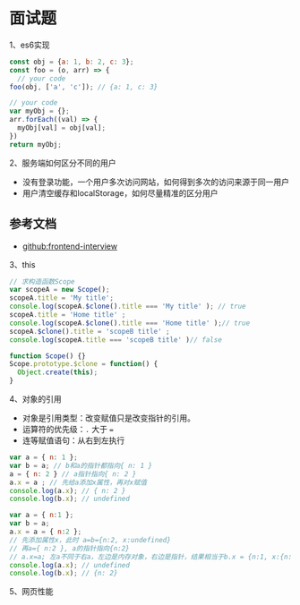 <!-- 2017/8/22 -->

# 面试题

1、es6实现

```js
const obj = {a: 1, b: 2, c: 3};
const foo = (o, arr) => {
  // your code
foo(obj, ['a', 'c']); // {a: 1, c: 3}
```

```js
// your code
var myObj = {};
arr.forEach((val) => {
  myObj[val] = obj[val];
})
return myObj;
```

2、服务端如何区分不同的用户

- 没有登录功能，一个用户多次访问网站，如何得到多次的访问来源于同一用户
- 用户清空缓存和localStorage，如何尽量精准的区分用户

## 参考文档

- [github:frontend-interview](https://github.com/jirengu/frontend-interview/issues)

3、this

```js
// 求构造函数Scope
var scopeA = new Scope();
scopeA.title = 'My title';
console.log(scopeA.$clone().title === 'My title' ); // true
scopeA.title = 'Home title' ;
console.log(scopeA.$clone().title === 'Home title' );// true
scopeA.$clone().title = 'scopeB title' ;
console.log(scopeA.title === 'scopeB title' )// false
```

```js
function Scope() {}
Scope.prototype.$clone = function() {
  Object.create(this);
}
```

4、对象的引用

- 对象是引用类型：改变赋值只是改变指针的引用。
- 运算符的优先级：`.` 大于 `=`
- 连等赋值语句：从右到左执行

```js
var a = { n: 1 };
var b = a; // b和a的指针都指向{ n: 1 }
a = { n: 2 } // a指针指向{ n: 2 }
a.x = a ; // 先给a添加x属性，再对x赋值
console.log(a.x); // { n: 2 }
console.log(b.x); // undefined
```

```js
var a = { n:1 };
var b = a;
a.x = a = { n:2 };
// 先添加属性x，此时 a=b={n:2, x:undefined}
// 再a={ n:2 }, a的指针指向{n:2}
// a.x=a; 左a不同于右a，左边是内存对象，右边是指针，结果相当于b.x = {n:1, x:{n:2}}
console.log(a.x); // undefined
console.log(b.x); // {n: 2}
```

5、网页性能

